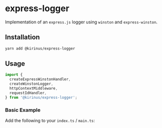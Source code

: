 # express-logger

Implementation of an `express.js` logger using `winston` and `express-winston`.

## Installation

```bash
yarn add @kirinus/express-logger
```

## Usage

```typescript
import {
  createExpressWinstonHandler,
  createWinstonLogger,
  httpContextMiddleware,
  requestIdHandler,
} from '@kirinus/express-logger';
```

### Basic Example

Add the following to your `index.ts` / `main.ts`:
